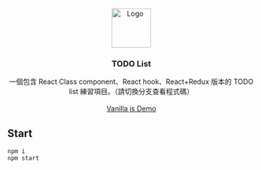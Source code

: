 <!-- PROJECT LOGO -->
<br />
<p align="center">
  <a href="https://github.com/YUN-RU-TSENG/todo-list">
    <img src="https://i.imgur.com/xrlo94Y.png" alt="Logo" width="80" height="80"/>
  </a>

  <h3 align="center">TODO List</h3>

  <p align="center">
    一個包含 React Class component、React hook、React+Redux 版本的 TODO list 練習項目。（請切換分支查看程式碼）
    <br />
    <br />
    <a href="https://yun-ru-tseng.github.io/todo-list/index.html">Vanilla js Demo</a>
  </p>
</p>

## Start

```
npm i
npm start
```

